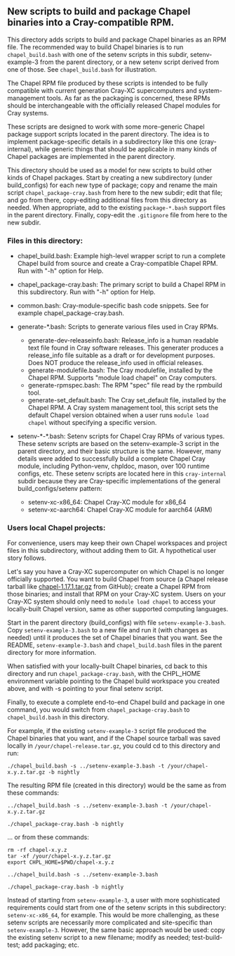 ## New scripts to build and package Chapel binaries into a Cray-compatible RPM.

This directory adds scripts to build and package Chapel binaries as an RPM file.
The recommended way to build Chapel binaries is to run `chapel_build.bash` with
one of the setenv scripts in this subdir, setenv-example-3 from the parent directory,
or a new setenv script derived from one of those. See `chapel_build.bash` for illustration.

The Chapel RPM file produced by these scripts is intended to be fully compatible
with current generation Cray-XC supercomputers and system-management tools.
As far as the packaging is concerned, these RPMs should be interchangeable with the
officially released Chapel modules for Cray systems.

These scripts are designed to work with some more-generic Chapel package support scripts
located in the parent directory. The idea is to implement package-specific details in
a subdirectory like this one (cray-internal), while generic things that should be
applicable in many kinds of Chapel packages are implemented in the parent directory.

This directory should be used as a model for new scripts to build other kinds of Chapel
packages. Start by creating a new subdirectory (under build_configs) for each new type
of package; copy and rename the main script `chapel_package-cray.bash` from here to the
new subdir; edit that file; and go from there, copy-editing additional files from this
directory as needed. When appropriate, add to the existing `package-*.bash` support
files in the parent directory. Finally, copy-edit the `.gitignore` file from here to the
new subdir.

### Files in this directory:

* chapel_build.bash:
  Example high-level wrapper script to run a complete Chapel build from source and
  create a Cray-compatible Chapel RPM.  Run with "-h" option for Help.

* chapel_package-cray.bash:
  The primary script to build a Chapel RPM in this subdirectory.
  Run with "-h" option for Help.

* common.bash: Cray-module-specific bash code snippets.
  See for example chapel_package-cray.bash.

* generate-\*.bash:
  Scripts to generate various files used in Cray RPMs.
  - generate-dev-releaseinfo.bash: Release_info is a human readable text file found in
    Cray software releases. This generater produces a release_info file suitable as a draft
    or for development purposes. Does NOT produce the release_info used in official releases.
  - generate-modulefile.bash: The Cray modulefile, installed by the Chapel RPM.
    Supports "module load chapel" on Cray computers.
  - generate-rpmspec.bash: The RPM "spec" file read by the rpmbuild tool.
  - generate-set_default.bash: The Cray set_default file, installed by the Chapel RPM.
    A Cray system management tool, this script sets the default Chapel version obtained
    when a user runs `module load chapel` without specifying a specific version.

* setenv-\*-\*.bash:
  Setenv scripts for Chapel Cray RPMs of various types. These setenv scripts are based on
  the setenv-example-3 script in the parent directory, and their basic structure is the
  same.  However, many details were added to successfully build a complete Chapel Cray
  module, including Python-venv, chpldoc, mason, over 100 runtime configs, etc.
  These setenv scripts are located here in this `cray-internal` subdir because they
  are Cray-specific implementations of the general build_configs/setenv pattern:
  - setenv-xc-x86_64:  Chapel Cray-XC module for x86_64
  - setenv-xc-aarch64: Chapel Cray-XC module for aarch64 (ARM)

### Users local Chapel projects:

For convenience, users may keep their own Chapel workspaces and project files in
this subdirectory, without adding them to Git. A hypothetical user story follows.

Let's say you have a Cray-XC supercomputer on which Chapel is no longer officially supported. You want to build Chapel from source (a Chapel release tarball like [chapel-1.17.1.tar.gz](https://github.com/chapel-lang/chapel/releases/download/1.17.1/chapel-1.17.1.tar.gz) from GitHub);
create a Chapel RPM from those binaries; and install that RPM on your Cray-XC system.
Users on your Cray-XC system should only need to `module load chapel` to access your
locally-built Chapel version, same as other supported computing languages.

Start in the parent directory (build_configs) with file `setenv-example-3.bash`. Copy
`setenv-example-3.bash` to a new file and run it (with changes as needed) until it
produces the set of Chapel binaries that you want. See the README, `setenv-example-3.bash`
and `chapel_build.bash` files in the parent directory for more information.

When satisfied with your locally-built Chapel binaries, cd back to this directory and run
`chapel_package-cray.bash`, with the CHPL_HOME environment variable pointing to the Chapel
build workspace you created above, and with -s pointing to your final setenv script.

Finally, to execute a complete end-to-end Chapel build and package in one command, you
would switch from `chapel_package-cray.bash` to `chapel_build.bash` in this directory.

For example, if the existing `setenv-example-3` script file produced the Chapel binaries
that you want, and if the Chapel source tarball was saved locally in
`/your/chapel-release.tar.gz`, you could cd to this directory and run:
```
./chapel_build.bash -s ../setenv-example-3.bash -t /your/chapel-x.y.z.tar.gz -b nightly
```
The resulting RPM file (created in this directory) would be the same as from these commands:
```
../chapel_build.bash -s ../setenv-example-3.bash -t /your/chapel-x.y.z.tar.gz

./chapel_package-cray.bash -b nightly
```
... or from these commands:
```
rm -rf chapel-x.y.z
tar -xf /your/chapel-x.y.z.tar.gz
export CHPL_HOME=$PWD/chapel-x.y.z

../chapel_build.bash -s ../setenv-example-3.bash

./chapel_package-cray.bash -b nightly
```

Instead of starting from `setenv-example-3`, a user with more sophisticated requirements
could start from one of the setenv scripts in this subdirectory: `setenv-xc-x86_64`, for
example. This would be more challenging, as these setenv scripts are necessarily more
complicated and site-specific than `setenv-example-3`.
However, the same basic approach would be used: copy the existing setenv script to a new
filename; modify as needed; test-build-test; add packaging; etc.
